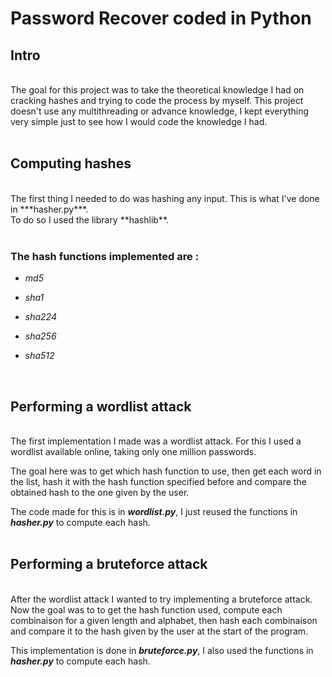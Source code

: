 # Password Recover coded in Python

## Intro

<br>The goal for this project was to take the theoretical knowledge I had on cracking hashes and trying to code the process by myself. This project doesn't use any multithreading or advance knowledge, I kept everything very simple just to see how I would code the knowledge I had.<br><br>

## Computing hashes
<br>
The first thing I needed to do was hashing any input. This is what I've done in ***hasher.py***.
<br>
To do so I used the library **hashlib**.
<br><br>

### The hash functions implemented are :

- *md5*  

- *sha1*

- *sha224*

- *sha256*

- *sha512*

<br>

## Performing a wordlist attack
<br>
The first implementation I made was a wordlist attack. For this I used a wordlist available online, taking only one million passwords.

The goal here was to get which hash function to use, then get each word in the list, hash it with the hash function specified before and compare the obtained hash to the one given by the user.

The code made for this is in ***wordlist.py***, I just reused the functions in ***hasher.py*** to compute each hash.
<br><br>

## Performing a bruteforce attack
<br>
After the wordlist attack I wanted to try implementing a bruteforce attack.<br>
Now the goal was to to get the hash function used, compute each combinaison for a given length and alphabet, then hash each combinaison and compare it to the hash given by the user at the start of the program.

This implementation is done in ***bruteforce.py***, I also used the functions in ***hasher.py*** to compute each hash.